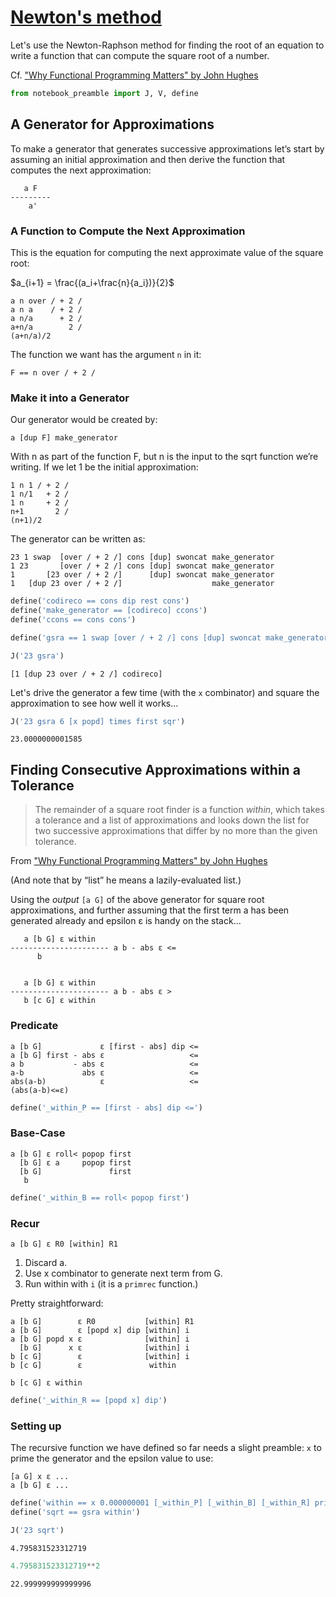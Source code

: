 
# [Newton's method](https://en.wikipedia.org/wiki/Newton%27s_method)
Let's use the Newton-Raphson method for finding the root of an equation to write a function that can compute the square root of a number.

Cf. ["Why Functional Programming Matters" by John Hughes](https://www.cs.kent.ac.uk/people/staff/dat/miranda/whyfp90.pdf)


```python
from notebook_preamble import J, V, define
```

## A Generator for Approximations

To make a generator that generates successive approximations let’s start by assuming an initial approximation and then derive the function that computes the next approximation:

       a F
    ---------
        a'

### A Function to Compute the Next Approximation

This is the equation for computing the next approximate value of the square root:

$a_{i+1} = \frac{(a_i+\frac{n}{a_i})}{2}$

    a n over / + 2 /
    a n a    / + 2 /
    a n/a      + 2 /
    a+n/a        2 /
    (a+n/a)/2

The function we want has the argument `n` in it:

    F == n over / + 2 /

### Make it into a Generator

Our generator would be created by:

    a [dup F] make_generator

With n as part of the function F, but n is the input to the sqrt function we’re writing. If we let 1 be the initial approximation:

    1 n 1 / + 2 /
    1 n/1   + 2 /
    1 n     + 2 /
    n+1       2 /
    (n+1)/2

The generator can be written as:

    23 1 swap  [over / + 2 /] cons [dup] swoncat make_generator
    1 23       [over / + 2 /] cons [dup] swoncat make_generator
    1       [23 over / + 2 /]      [dup] swoncat make_generator
    1   [dup 23 over / + 2 /]                    make_generator


```python
define('codireco == cons dip rest cons')
define('make_generator == [codireco] ccons')
define('ccons == cons cons')
```


```python
define('gsra == 1 swap [over / + 2 /] cons [dup] swoncat make_generator')
```


```python
J('23 gsra')
```

    [1 [dup 23 over / + 2 /] codireco]


Let's drive the generator a few time (with the `x` combinator) and square the approximation to see how well it works...


```python
J('23 gsra 6 [x popd] times first sqr')
```

    23.0000000001585


## Finding Consecutive Approximations within a Tolerance


> The remainder of a square root finder is a function _within_, which takes a tolerance and a list of approximations and looks down the list for two successive approximations that differ by no more than the given tolerance.

From ["Why Functional Programming Matters" by John Hughes](https://www.cs.kent.ac.uk/people/staff/dat/miranda/whyfp90.pdf)

(And note that by “list” he means a lazily-evaluated list.)

Using the _output_ `[a G]` of the above generator for square root approximations, and further assuming that the first term a has been generated already and epsilon ε is handy on the stack...

       a [b G] ε within
    ---------------------- a b - abs ε <=
          b


       a [b G] ε within
    ---------------------- a b - abs ε >
       b [c G] ε within



### Predicate

    a [b G]             ε [first - abs] dip <=
    a [b G] first - abs ε                   <=
    a b           - abs ε                   <=
    a-b             abs ε                   <=
    abs(a-b)            ε                   <=
    (abs(a-b)<=ε)


```python
define('_within_P == [first - abs] dip <=')
```

### Base-Case

    a [b G] ε roll< popop first
      [b G] ε a     popop first
      [b G]               first
       b


```python
define('_within_B == roll< popop first')
```

### Recur

    a [b G] ε R0 [within] R1

1. Discard a.
2. Use x combinator to generate next term from G.
3. Run within with `i` (it is a `primrec` function.)

Pretty straightforward:

    a [b G]        ε R0           [within] R1
    a [b G]        ε [popd x] dip [within] i
    a [b G] popd x ε              [within] i
      [b G]      x ε              [within] i
    b [c G]        ε              [within] i
    b [c G]        ε               within

    b [c G] ε within


```python
define('_within_R == [popd x] dip')
```

### Setting up

The recursive function we have defined so far needs a slight preamble: `x` to prime the generator and the epsilon value to use:

    [a G] x ε ...
    a [b G] ε ...


```python
define('within == x 0.000000001 [_within_P] [_within_B] [_within_R] primrec')
define('sqrt == gsra within')
```


```python
J('23 sqrt')
```

    4.795831523312719



```python
4.795831523312719**2
```




    22.999999999999996


